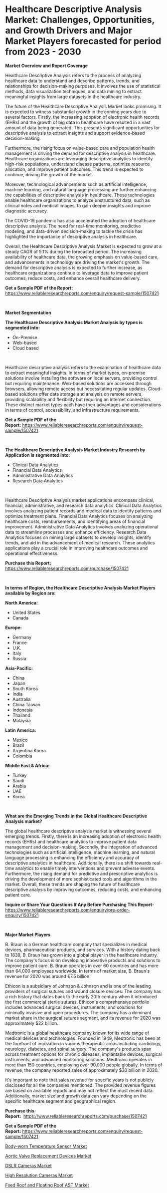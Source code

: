 <p><h1>Healthcare Descriptive Analysis Market: Challenges, Opportunities, and Growth Drivers and Major Market Players forecasted for period from 2023 - 2030</h1></p><p><strong>Market Overview and Report Coverage</strong></p>
<p><p>Healthcare Descriptive Analysis refers to the process of analyzing healthcare data to understand and describe patterns, trends, and relationships for decision-making purposes. It involves the use of statistical methods, data visualization techniques, and data mining to extract meaningful insights from large datasets in the healthcare industry.</p><p>The future of the Healthcare Descriptive Analysis Market looks promising. It is expected to witness substantial growth in the coming years due to several factors. Firstly, the increasing adoption of electronic health records (EHRs) and the growth of big data in healthcare have resulted in a vast amount of data being generated. This presents significant opportunities for descriptive analysis to extract insights and support evidence-based decision-making.</p><p>Furthermore, the rising focus on value-based care and population health management is driving the demand for descriptive analysis in healthcare. Healthcare organizations are leveraging descriptive analytics to identify high-risk populations, understand disease patterns, optimize resource allocation, and improve patient outcomes. This trend is expected to continue, driving the growth of the market.</p><p>Moreover, technological advancements such as artificial intelligence, machine learning, and natural language processing are further enhancing the capabilities of descriptive analysis in healthcare. These technologies enable healthcare organizations to analyze unstructured data, such as clinical notes and medical images, to gain deeper insights and improve diagnostic accuracy.</p><p>The COVID-19 pandemic has also accelerated the adoption of healthcare descriptive analysis. The need for real-time monitoring, predictive modeling, and data-driven decision-making to tackle the crisis has highlighted the importance of descriptive analysis in healthcare.</p><p>Overall, the Healthcare Descriptive Analysis Market is expected to grow at a steady CAGR of 5.1% during the forecasted period. The increasing availability of healthcare data, the growing emphasis on value-based care, and advancements in technology are driving the market's growth. The demand for descriptive analysis is expected to further increase, as healthcare organizations continue to leverage data to improve patient outcomes, reduce costs, and enhance overall healthcare delivery.</p></p>
<p><strong>Get a Sample PDF of the Report:</strong> <a href="https://www.reliableresearchreports.com/enquiry/request-sample/1507421">https://www.reliableresearchreports.com/enquiry/request-sample/1507421</a></p>
<p>&nbsp;</p>
<p><strong>Market Segmentation</strong></p>
<p><strong>The Healthcare Descriptive Analysis Market Analysis by types is segmented into:</strong></p>
<p><ul><li>On-Premise</li><li>Web-based</li><li>Cloud based</li></ul></p>
<p>&nbsp;</p>
<p><p>Healthcare descriptive analysis refers to the examination of healthcare data to extract meaningful insights. In terms of market types, on-premise solutions involve installing the software on local servers, providing control but requiring maintenance. Web-based solutions are accessed through browsers, allowing remote access but necessitating regular updates. Cloud-based solutions offer data storage and analysis on remote servers, providing scalability and flexibility but requiring an internet connection. These distinct market types each have their advantages and considerations in terms of control, accessibility, and infrastructure requirements.</p></p>
<p><strong>Get a Sample PDF of the Report:</strong>&nbsp;<a href="https://www.reliableresearchreports.com/enquiry/request-sample/1507421">https://www.reliableresearchreports.com/enquiry/request-sample/1507421</a></p>
<p>&nbsp;</p>
<p><strong>The Healthcare Descriptive Analysis Market Industry Research by Application is segmented into:</strong></p>
<p><ul><li>Clinical Data Analytics</li><li>Financial Data Analytics</li><li>Administrative Data Analytics</li><li>Research Data Analytics</li></ul></p>
<p>&nbsp;</p>
<p><p>Healthcare Descriptive Analysis market applications encompass clinical, financial, administrative, and research data analytics. Clinical Data Analytics involves analyzing patient records and medical data to identify patterns and optimize treatment plans. Financial Data Analytics focuses on analyzing healthcare costs, reimbursements, and identifying areas of financial improvement. Administrative Data Analytics involves analyzing operational data to streamline processes and enhance efficiency. Research Data Analytics focuses on mining large datasets to develop insights, identify trends, and aid in the advancement of medical research. These analytics applications play a crucial role in improving healthcare outcomes and operational effectiveness.</p></p>
<p><strong>Purchase this Report:</strong>&nbsp; <a href="https://www.reliableresearchreports.com/purchase/1507421">https://www.reliableresearchreports.com/purchase/1507421</a></p>
<p>&nbsp;</p>
<p><strong>In terms of Region, the Healthcare Descriptive Analysis Market Players available by Region are:</strong></p>
<p>
    <p> <strong> North America: </strong>
        <ul>
            <li>United States</li>
            <li>Canada</li>
        </ul>
        </p> 
    <p> <strong> Europe: </strong>
        <ul>
            <li>Germany</li>
            <li>France</li>
            <li>U.K.</li>
            <li>Italy</li>
            <li>Russia</li>
        </ul>
        </p> 
    <p> <strong> Asia-Pacific: </strong>
        <ul>
            <li>China</li>
            <li>Japan</li>
            <li>South Korea</li>
            <li>India</li>
            <li>Australia</li>
            <li>China Taiwan</li>
            <li>Indonesia</li>
            <li>Thailand</li>
            <li>Malaysia</li>
        </ul>
        </p> 
    <p> <strong> Latin America: </strong>
        <ul>
            <li>Mexico</li>
            <li>Brazil</li>
            <li>Argentina Korea</li>
            <li>Colombia</li>
        </ul>
        </p> 
    <p> <strong> Middle East & Africa: </strong>
        <ul>
            <li>Turkey</li>
            <li>Saudi</li>
            <li>Arabia</li>
            <li>UAE</li>
            <li>Korea</li>
        </ul>
    </p>
    </p>
<p>&nbsp;</p>
<p><strong>What are the Emerging Trends in the Global Healthcare Descriptive Analysis market?</strong></p>
<p><p>The global healthcare descriptive analysis market is witnessing several emerging trends. Firstly, there is an increasing adoption of electronic health records (EHRs) and healthcare analytics to improve patient data management and decision-making. Secondly, the integration of advanced technologies such as artificial intelligence, machine learning, and natural language processing is enhancing the efficiency and accuracy of descriptive analytics in healthcare. Additionally, there is a shift towards real-time analytics to enable timely interventions and prevent adverse events. Furthermore, the rising demand for predictive and prescriptive analytics is driving the development of more sophisticated tools and algorithms in the market. Overall, these trends are shaping the future of healthcare descriptive analysis by improving outcomes, reducing costs, and enhancing patient care.</p></p>
<p><strong>Inquire or Share Your Questions If Any Before Purchasing This Report</strong>- <a href="https://www.reliableresearchreports.com/enquiry/pre-order-enquiry/1507421">https://www.reliableresearchreports.com/enquiry/pre-order-enquiry/1507421</a></p>
<p>&nbsp;</p>
<p><strong>Major Market Players</strong></p>
<p><p>B. Braun is a German healthcare company that specializes in medical devices, pharmaceutical products, and services. With a history dating back to 1839, B. Braun has grown into a global player in the healthcare industry. The company's focus is on developing innovative products and solutions to improve patient care. B. Braun operates in over 60 countries and has more than 64,000 employees worldwide. In terms of market size, B. Braun's revenue for 2020 was around €7.5 billion.</p><p>Ethicon is a subsidiary of Johnson & Johnson and is one of the leading providers of surgical sutures and wound closure devices. The company has a rich history that dates back to the early 20th century when it introduced the first commercial sterile sutures. Ethicon's comprehensive portfolio includes advanced surgical devices, instruments, and solutions for minimally invasive and open procedures. The company has a dominant market share in the surgical sutures segment, and its revenue for 2020 was approximately $22 billion.</p><p>Medtronic is a global healthcare company known for its wide range of medical devices and technologies. Founded in 1949, Medtronic has been at the forefront of innovation in various therapeutic areas including cardiology, neurology, diabetes, and spinal surgery. The company's products span across treatment options for chronic diseases, implantable devices, surgical instruments, and advanced monitoring solutions. Medtronic operates in more than 150 countries, employing over 90,000 people globally. In terms of revenue, the company reported sales of approximately $30 billion in 2020.</p><p>It's important to note that sales revenue for specific years is not publicly disclosed for all the companies mentioned. The provided revenue figures are based on available reports and may not reflect the most recent data. Additionally, market size and growth data can vary depending on the specific healthcare segment and geographical region.</p></p>
<p><strong>Purchase this Report:</strong>&nbsp;&nbsp;<a href="https://www.reliableresearchreports.com/purchase/1507421">https://www.reliableresearchreports.com/purchase/1507421</a></p>
<p></p>
<p><strong>Get a Sample PDF of the Report:</strong>&nbsp;<a href="https://www.reliableresearchreports.com/enquiry/request-sample/1507421">https://www.reliableresearchreports.com/enquiry/request-sample/1507421</a></p>
<p><p><a href="https://www.linkedin.com/pulse/body-worn-temperature-sensor-market-size-forecast-2023/">Body-worn Temperature Sensor Market</a></p><p><a href="https://www.linkedin.com/pulse/aortic-valve-replacement-devices-market-size-forecast/">Aortic Valve Replacement Devices Market</a></p><p><a href="https://medium.com/@sachintenrp23/dslr-cameras-market-opportunities-and-strategies-forecast-for-period-from-2023-2030-e87cf4a27a93">DSLR Cameras Market</a></p><p><a href="https://medium.com/@sureshrainarp23/high-resolution-cameras-market-exploring-market-share-market-trends-and-future-growth-bcc1a747c56c">High Resolution Cameras Market</a></p><p><a href="https://www.linkedin.com/pulse/fxed-roof-floating-ast-market-size-forecast/">Fxed Roof and Floating Roof AST Market</a></p></p>